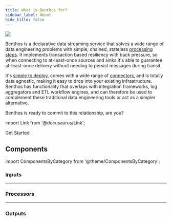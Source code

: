 ```yaml
---
title: What is Benthos for?
sidebar_label: About
hide_title: false
---
```


<div style={{textAlign: 'center'}}><img src="/img/what-is-blob.svg" /></div>

Benthos is a declarative data streaming service that solves a wide range of data engineering problems with simple, chained, stateless [processing steps][docs.processors]. It implements transaction based resiliency with back pressure, so when connecting to at-least-once sources and sinks it's able to guarantee at-least-once delivery without needing to persist messages during transit.

It's [simple to deploy][docs.guides.getting_started], comes with a wide range of [connectors](#components), and is totally data agnostic, making it easy to drop into your existing infrastructure. Benthos has functionality that overlaps with integration frameworks, log aggregators and ETL workflow engines, and can therefore be used to complement these traditional data engineering tools or act as a simpler alternative.

Benthos is ready to commit to this relationship, are you?

import Link from '@docusaurus/Link';

<Link to="/docs/guides/getting_started" className="button button--lg button--outline button--block button--primary">Get Started</Link>

## Components

import ComponentsByCategory from '@theme/ComponentsByCategory';

### Inputs

<ComponentsByCategory type="inputs"></ComponentsByCategory>

---

### Processors

<ComponentsByCategory type="processors"></ComponentsByCategory>

---

### Outputs

<ComponentsByCategory type="outputs"></ComponentsByCategory>

[guides]: /cookbooks
[docs.guides.getting_started]: /docs/guides/getting_started
[docs.processors]: /docs/components/processors/about
